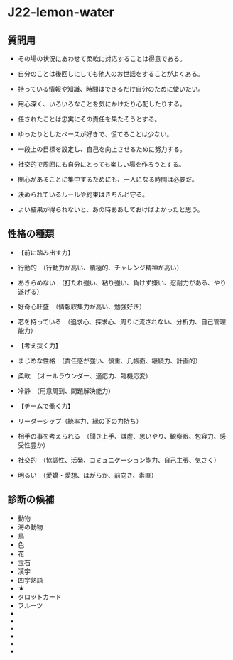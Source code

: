 # J22-lemon-water
## 質問用
- その場の状況にあわせて柔軟に対応することは得意である。

- 自分のことは後回しにしても他人のお世話をすることがよくある。

- 持っている情報や知識、時間はできるだけ自分のために使いたい。

- 用心深く、いろいろなことを気にかけたり心配したりする。

- 任されたことは忠実にその責任を果たそうとする。

- ゆったりとしたペースが好きで、慌てることは少ない。

- 一段上の目標を設定し、自己を向上させるために努力する。

- 社交的で周囲にも自分にとっても楽しい場を作ろうとする。

- 関心があることに集中するためにも、一人になる時間は必要だ。

- 決められているルールや約束はきちんと守る。

- よい結果が得られないと、あの時ああしておけばよかったと思う。



## 性格の種類
-   【前に踏み出す力】
- 行動的　（行動力が高い、積極的、チャレンジ精神が高い）
- あきらめない　（打たれ強い、粘り強い、負けず嫌い、忍耐力がある、やり遂げる）
- 好奇心旺盛　（情報収集力が高い、勉強好き）
- 芯を持っている　（追求心、探求心、周りに流されない、分析力、自己管理能力）


-   【考え抜く力】
- まじめな性格　（責任感が強い、慎重、几帳面、継続力、計画的）
- 柔軟　（オールラウンダー、適応力、臨機応変）
- 冷静　（用意周到、問題解決能力）


-   【チームで働く力】
- リーダーシップ（統率力、縁の下の力持ち）
- 相手の事を考えられる　（聞き上手、謙虚、思いやり、観察眼、包容力、感受性豊か）
- 社交的　（協調性、活発、コミュニケーション能力、自己主張、気さく）
- 明るい　（愛嬌・愛想、ほがらか、前向き、素直）



## 診断の候補
- 動物
- 海の動物
- 鳥
- 色
- 花
- 宝石
- 漢字
- 四字熟語
- ★
- タロットカード
- フルーツ
- 
- 
- 
- 
- 
- 
